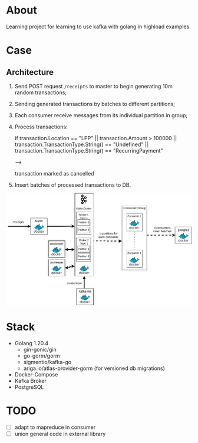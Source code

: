 # About
Learning project for learning to use kafka with golang in highload examples.

# Case


## Architecture
1. Send POST request `/receipts` to master to begin generating 10m random transactions;
2. Sending generated transactions by batches to different partitions;
3. Each consumer receive messages from its individual partition in group;
4. Process transactions: 

    if transaction.Location == "LPP" || transaction.Amount > 100000 || transaction.TransactionType.String() == "Undefined" || transaction.TransactionType.String() == "RecurringPayment" 
    
    -->
    
     transaction marked as cancelled
5. Insert batches of processed transactions to DB.

 ![](/docs/architecture.jpg)

# Stack
* Golang 1.20.4
    * gin-gonic/gin 
    * go-gorm/gorm
    * sigmentio/kafka-go
    * ariga.io/atlas-provider-gorm (for versioned db migrations)
* Docker-Compose
* Kafka Broker
* PostgreSQL

# TODO
- [ ] adapt to mapreduce in consumer
- [ ] union general code in external library